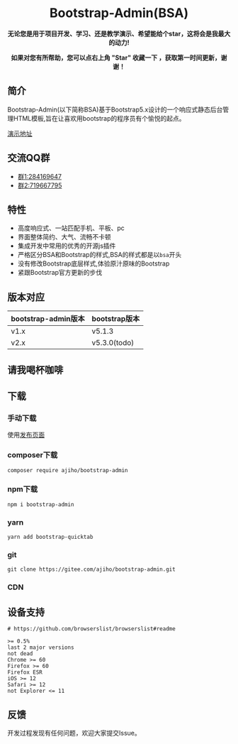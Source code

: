 <h1 align="center">Bootstrap-Admin(BSA)</h1> 

<p align="center">    
    <b>无论您是用于项目开发、学习、还是教学演示、希望能给个star，这将会是我最大的动力!</b>
</p>
<p align="center">    
    <b>如果对您有所帮助，您可以点右上角 "Star" 收藏一下 ，获取第一时间更新，谢谢！</b>
</p>

## 简介

Bootstrap-Admin(以下简称BSA)基于Bootstrap5.x设计的一个响应式静态后台管理HTML模板,旨在让喜欢用bootstrap的程序员有个愉悦的起点。

[演示地址](https://ajiho.gitee.io/bootstrap-admin)

## 交流QQ群

- [群1:284169647](https://jq.qq.com/?_wv=1027&k=WmCK50m5)
- [群2:719667795](https://jq.qq.com/?_wv=1027&k=aQ5vUuVC)


## 特性

- 高度响应式、一站匹配手机、平板、pc
- 界面整体简约、大气、流畅不卡顿
- 集成开发中常用的优秀的开源js插件
- 严格区分BSA和Bootstrap的样式,BSA的样式都是以`bsa`开头
- 没有修改Bootstrap底层样式,体验原汁原味的Bootstrap
- 紧跟Bootstrap官方更新的步伐


## 版本对应

|bootstrap-admin版本|bootstrap版本|
|--|--|
|v1.x|v5.1.3|
|v2.x|v5.3.0(todo)|

## 请我喝杯咖啡



## 下载


### 手动下载

使用[发布页面](https://gitee.com/ajiho/bootstrap-admin/releases)


### composer下载

~~~
composer require ajiho/bootstrap-admin
~~~

### npm下载

~~~
npm i bootstrap-admin
~~~

### yarn
```
yarn add bootstrap-quicktab
```

### git

```
git clone https://gitee.com/ajiho/bootstrap-admin.git
```

### CDN



## 设备支持

~~~
# https://github.com/browserslist/browserslist#readme

>= 0.5%
last 2 major versions
not dead
Chrome >= 60
Firefox >= 60
Firefox ESR
iOS >= 12
Safari >= 12
not Explorer <= 11
~~~

## 反馈

开发过程发现有任何问题，欢迎大家提交Issue。

